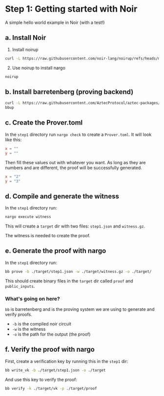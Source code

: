 # Step 1: Getting started with Noir

A simple hello world example in Noir (with a test!)

## a. Install Noir

1. Install noirup

```sh
curl -L https://raw.githubusercontent.com/noir-lang/noirup/refs/heads/main/install | bash
```

2. Use noirup to install nargo

```sh
noirup
```

## b. Install barretenberg (proving backend)

```sh
curl -L https://raw.githubusercontent.com/AztecProtocol/aztec-packages/refs/heads/master/barretenberg/bbup/install | bash
bbup
```

## c. Create the Prover.toml

In the `step1` directory run `nargo check` to create a `Prover.toml`. It will look like this:

```toml
x = ""
y = ""
```

Then fill these values out with whatever you want. As long as they are numbers and are different, the proof will be successfully generated.

```toml
x = "2"
y = "3"
```

## d. Compile and generate the witness

In the `step1` directory run:

```sh
nargo execute witness
```

This will create a `target` dir with two files: `step1.json` and `witness.gz`.

The witness is needed to create the proof.

## e. Generate the proof with nargo

In the `step1` directory run:

```sh
bb prove -b ./target/step1.json -w ./target/witness.gz -o ./target/
```

This should create binary files in the `target` dir called `proof` and `public_inputs`.

### What's going on here?

`bb` is barretenberg and is the proving system we are using to generate and verify proofs.

- `-b` is the compiled noir circuit
- `-w` is the witness
- `-o` is the path for the output (the proof)

## f. Verify the proof with nargo

First, create a verification key by running this in the `step1` dir:

```sh
bb write_vk -b ./target/step1.json -o ./target
```

And use this key to verify the proof:

```sh
bb verify -k ./target/vk -p ./target/proof
```
